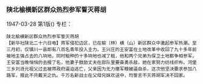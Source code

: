 ### 陕北榆横新区群众热烈参军誓灭蒋胡

1947-03-28
第1版()
专栏：

    陕北榆横新区群众热烈参军誓灭蒋胡
    【新华社陕北二十六日电】蒋军侵犯边区，已在榆（林）横（山）新区群众中激起参军热潮。至三月初，仅镇川一县即有八百名青年投入主力。王兴庄的王安富在土地改革中收回了九十多年前被地主强占去的八垧地，同时租种的十多垧地也减了租，他和两个兄弟为保卫土地都争相参军，王安富当晚悄悄的去报了名，他妻子鼓励丈夫在部队里要奋勇杀敌，她在家努力纺线织布。河堡三乡刘涟元祖父过去被蒋政府逼迫逃亡，父亲因为无力缴军粮被逼自杀，这次他坚决要求参加八路军，报此不共戴天之仇。千万名新战士在父母兄妹欢送中，均誓言不灭蒋胡军决不回家。
